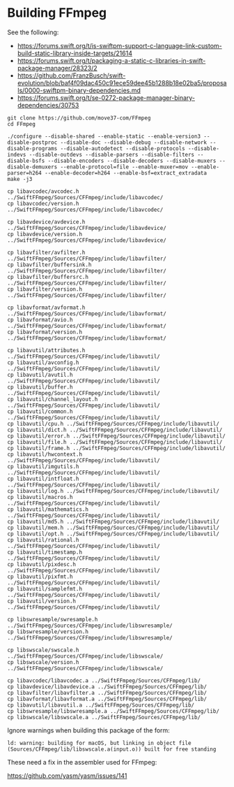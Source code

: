 # Building FFmpeg

See the following:

* https://forums.swift.org/t/is-swiftpm-support-c-language-link-custom-build-static-library-inside-targets/21614
* https://forums.swift.org/t/packaging-a-static-c-libraries-in-swift-package-manager/28323/2
* https://github.com/FranzBusch/swift-evolution/blob/baf4f09dac450c91ece59dee45b1288b18e02ba5/proposals/0000-swiftpm-binary-dependencies.md
* https://forums.swift.org/t/se-0272-package-manager-binary-dependencies/30753


```
git clone https://github.com/move37-com/FFmpeg
cd FFmpeg

./configure --disable-shared --enable-static --enable-version3 --disable-postproc --disable-doc --disable-debug --disable-network --disable-programs --disable-autodetect --disable-protocols --disable-indevs --disable-outdevs --disable-parsers --disable-filters --disable-bsfs --disable-encoders --disable-decoders --disable-muxers --disable-demuxers --enable-protocol=file --enable-muxer=mov --enable-parser=h264 --enable-decoder=h264 --enable-bsf=extract_extradata 
make -j3

cp libavcodec/avcodec.h ../SwiftFFmpeg/Sources/CFFmpeg/include/libavcodec/
cp libavcodec/version.h ../SwiftFFmpeg/Sources/CFFmpeg/include/libavcodec/

cp libavdevice/avdevice.h ../SwiftFFmpeg/Sources/CFFmpeg/include/libavdevice/
cp libavdevice/version.h ../SwiftFFmpeg/Sources/CFFmpeg/include/libavdevice/

cp libavfilter/avfilter.h ../SwiftFFmpeg/Sources/CFFmpeg/include/libavfilter/
cp libavfilter/buffersink.h ../SwiftFFmpeg/Sources/CFFmpeg/include/libavfilter/
cp libavfilter/buffersrc.h ../SwiftFFmpeg/Sources/CFFmpeg/include/libavfilter/
cp libavfilter/version.h ../SwiftFFmpeg/Sources/CFFmpeg/include/libavfilter/

cp libavformat/avformat.h ../SwiftFFmpeg/Sources/CFFmpeg/include/libavformat/
cp libavformat/avio.h ../SwiftFFmpeg/Sources/CFFmpeg/include/libavformat/
cp libavformat/version.h ../SwiftFFmpeg/Sources/CFFmpeg/include/libavformat/

cp libavutil/attributes.h ../SwiftFFmpeg/Sources/CFFmpeg/include/libavutil/
cp libavutil/avconfig.h ../SwiftFFmpeg/Sources/CFFmpeg/include/libavutil/
cp libavutil/avutil.h ../SwiftFFmpeg/Sources/CFFmpeg/include/libavutil/
cp libavutil/buffer.h ../SwiftFFmpeg/Sources/CFFmpeg/include/libavutil/
cp libavutil/channel_layout.h ../SwiftFFmpeg/Sources/CFFmpeg/include/libavutil/
cp libavutil/common.h ../SwiftFFmpeg/Sources/CFFmpeg/include/libavutil/
cp libavutil/cpu.h ../SwiftFFmpeg/Sources/CFFmpeg/include/libavutil/
cp libavutil/dict.h ../SwiftFFmpeg/Sources/CFFmpeg/include/libavutil/
cp libavutil/error.h ../SwiftFFmpeg/Sources/CFFmpeg/include/libavutil/
cp libavutil/file.h ../SwiftFFmpeg/Sources/CFFmpeg/include/libavutil/
cp libavutil/frame.h ../SwiftFFmpeg/Sources/CFFmpeg/include/libavutil/
cp libavutil/hwcontext.h ../SwiftFFmpeg/Sources/CFFmpeg/include/libavutil/
cp libavutil/imgutils.h ../SwiftFFmpeg/Sources/CFFmpeg/include/libavutil/
cp libavutil/intfloat.h ../SwiftFFmpeg/Sources/CFFmpeg/include/libavutil/
cp libavutil/log.h ../SwiftFFmpeg/Sources/CFFmpeg/include/libavutil/
cp libavutil/macros.h ../SwiftFFmpeg/Sources/CFFmpeg/include/libavutil/
cp libavutil/mathematics.h ../SwiftFFmpeg/Sources/CFFmpeg/include/libavutil/
cp libavutil/md5.h ../SwiftFFmpeg/Sources/CFFmpeg/include/libavutil/
cp libavutil/mem.h ../SwiftFFmpeg/Sources/CFFmpeg/include/libavutil/
cp libavutil/opt.h ../SwiftFFmpeg/Sources/CFFmpeg/include/libavutil/
cp libavutil/rational.h ../SwiftFFmpeg/Sources/CFFmpeg/include/libavutil/
cp libavutil/timestamp.h ../SwiftFFmpeg/Sources/CFFmpeg/include/libavutil/
cp libavutil/pixdesc.h ../SwiftFFmpeg/Sources/CFFmpeg/include/libavutil/
cp libavutil/pixfmt.h ../SwiftFFmpeg/Sources/CFFmpeg/include/libavutil/
cp libavutil/samplefmt.h ../SwiftFFmpeg/Sources/CFFmpeg/include/libavutil/
cp libavutil/version.h ../SwiftFFmpeg/Sources/CFFmpeg/include/libavutil/

cp libswresample/swresample.h ../SwiftFFmpeg/Sources/CFFmpeg/include/libswresample/
cp libswresample/version.h ../SwiftFFmpeg/Sources/CFFmpeg/include/libswresample/

cp libswscale/swscale.h ../SwiftFFmpeg/Sources/CFFmpeg/include/libswscale/
cp libswscale/version.h ../SwiftFFmpeg/Sources/CFFmpeg/include/libswscale/

cp libavcodec/libavcodec.a ../SwiftFFmpeg/Sources/CFFmpeg/lib/
cp libavdevice/libavdevice.a ../SwiftFFmpeg/Sources/CFFmpeg/lib/
cp libavfilter/libavfilter.a ../SwiftFFmpeg/Sources/CFFmpeg/lib/
cp libavformat/libavformat.a ../SwiftFFmpeg/Sources/CFFmpeg/lib/
cp libavutil/libavutil.a ../SwiftFFmpeg/Sources/CFFmpeg/lib/
cp libswresample/libswresample.a ../SwiftFFmpeg/Sources/CFFmpeg/lib/
cp libswscale/libswscale.a ../SwiftFFmpeg/Sources/CFFmpeg/lib/
```

Ignore warnings when building this package of the form:

`ld: warning: building for macOS, but linking in object file (Sources/CFFmpeg/lib/libswscale.a(input.o)) built for free standing`

These need a fix in the assembler used for FFmpeg:

https://github.com/yasm/yasm/issues/141

